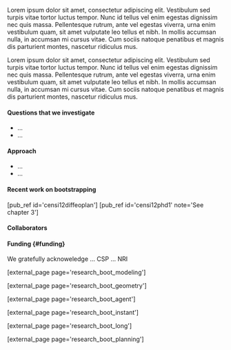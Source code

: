 Lorem ipsum dolor sit amet, consectetur adipiscing elit. Vestibulum sed turpis vitae tortor luctus tempor. Nunc id tellus vel enim egestas dignissim nec quis massa. Pellentesque rutrum, ante vel egestas viverra, urna enim vestibulum quam, sit amet vulputate leo tellus et nibh. In mollis accumsan nulla, in accumsan mi cursus vitae. Cum sociis natoque penatibus et magnis dis parturient montes, nascetur ridiculus mus.

Lorem ipsum dolor sit amet, consectetur adipiscing elit. Vestibulum sed turpis vitae tortor luctus tempor. Nunc id tellus vel enim egestas dignissim nec quis massa. Pellentesque rutrum, ante vel egestas viverra, urna enim vestibulum quam, sit amet vulputate leo tellus et nibh. In mollis accumsan nulla, in accumsan mi cursus vitae. Cum sociis natoque penatibus et magnis dis parturient montes, nascetur ridiculus mus.

#### Questions that we investigate

- ... 
- ... 


#### Approach

- ... 
- ... 

#### Recent work on bootstrapping

[pub_ref id='censi12diffeoplan']
[pub_ref id='censi12phd1' note='See chapter 3']


#### Collaborators


#### Funding  {#funding}

We gratefully acknoweledge ... CSP ... NRI


[external_page page='research_boot_modeling']

[external_page page='research_boot_geometry']

[external_page page='research_boot_agent']

[external_page page='research_boot_instant']

[external_page page='research_boot_long']

[external_page page='research_boot_planning']
